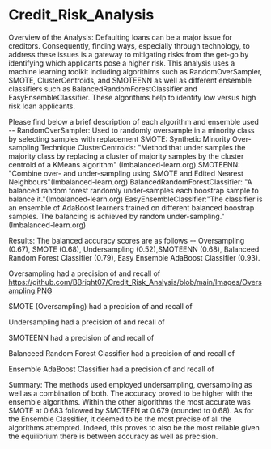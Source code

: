 # Credit_Risk_Analysis
Overview of the Analysis:
Defaulting loans can be a major issue for creditors. Consequently, finding ways, especially through technology, to address these issues is a gateway to mitigating risks from the get-go by identifying which applicants pose a higher risk. This analysis uses a machine learning toolkit including algorithims such as RandomOverSampler, SMOTE, ClusterCentroids, and SMOTEENN as well as different ensemble classifiers such as BalancedRandomForestClassifier and EasyEnsembleClassifier. These algorithms help to identify low versus high risk loan applicants. 

Please find below a brief description of each algorithm and ensemble used --
RandomOverSampler: Used to randomly oversample in a minority class by selecting samples with replacement
SMOTE: Synthetic Minority Over-sampling Technique
ClusterCentroids: "Method that under samples the majority class by replacing a cluster of majority samples by the cluster centroid of a KMeans algorithm" (Imbalanced-learn.org)
SMOTEENN: "Combine over- and under-sampling using SMOTE and Edited Nearest Neighbours"(Imbalanced-learn.org)
BalancedRandomForestClassifier: "A balanced random forest randomly under-samples each boostrap sample to balance it."(Imbalanced-learn.org)
EasyEnsembleClassifier:"The classifier is an ensemble of AdaBoost learners trained on different balanced boostrap samples. The balancing is achieved by random under-sampling."(Imbalanced-learn.org)


Results:
The balanced accuracy scores are as follows -- Oversampling (0.67), SMOTE (0.68), Undersampling (0.52),SMOTEENN (0.68), Balanceed Random Forest Classifier (0.79), Easy Ensemble AdaBoost Classifier (0.93).

Oversampling had a precision of and recall of 
https://github.com/BBright07/Credit_Risk_Analysis/blob/main/Images/Oversampling.PNG 

SMOTE (Oversampling) had a precision of and recall of 

Undersampling had a precision of and recall of 

SMOTEENN had a precision of and recall of 

Balanceed Random Forest Classifier had a precision of and recall of 

Ensemble AdaBoost Classifier had a precision of and recall of 

Summary:
 The methods used employed undersampling, oversampling as well as a combination of both. The accuracy proved to be higher with the ensemble algorithms. Within the other algorithms the most accurate was SMOTE at 0.683 followed by SMOTEEN at 0.679 (rounded to 0.68). As for the Ensemble Classifier, it deemed to be the most precise of all the algorithms attempted. Indeed, this proves to also be the most reliable given the equilibrium there is between accuracy as well as precision. 
